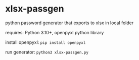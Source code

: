# xlsx-passgen
python password generator that exports to xlsx in local folder

requires: Python 3.10+, openpyxl python library
          
install openpyxl:
`pip install openpyxl`

run generator:
`python3 xlsx-passgen.py`
